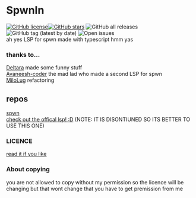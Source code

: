 # SpwnIn
<a href="https://github.com/Avaneesh-coder/SpwnIn/blob/main/LICENSE"><img alt="GitHub license" src="https://img.shields.io/github/license/Avaneesh-coder/SpwnIn"></a><a href="https://github.com/Avaneesh-coder/SpwnIn/stargazers"><img alt="GitHub stars" src="https://img.shields.io/github/stars/Avaneesh-coder/SpwnIn"></a> <img alt="GitHub all releases" src="https://img.shields.io/github/downloads/Avaneesh-coder/SpwnIn/total"><img alt="GitHub tag (latest by date)" src="https://img.shields.io/github/v/tag/avaneesh-coder/spwnin?label=Version"> <img alt="Open issues" src="https://shields.io/github/issues/Avaneesh-coder/SpwnIn"><br>
ah yes LSP for spwn made with typescript hmm yas






### thanks to...
[Deltara](https://github.com/Deltara3) made some funny stuff  
[Avaneesh-coder](https://github.com/Avaneesh-coder) the mad lad who made a second LSP for spwn  
[MiloLug](https://github.com/MiloLug) refactoring  

## repos
[spwn](https://github.com/Spu7Nix/SPWN-language/)  
[check out the offical lsp! :D](https://github.com/Suyashtnt/spwn-lsp) (NOTE: IT IS DISONTIUNED SO ITS BETTER TO USE THIS ONE)
### LICENCE 
[read it if you like](LICENSE)
### About copying
you are not allowed to copy without my permission so the licence will be changing but that wont change that you have to get premission from me
